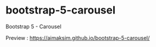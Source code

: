 # bootstrap-5-carousel
Bootstrap 5 - Carousel

Preview : https://aimaksim.github.io/bootstrap-5-carousel/
